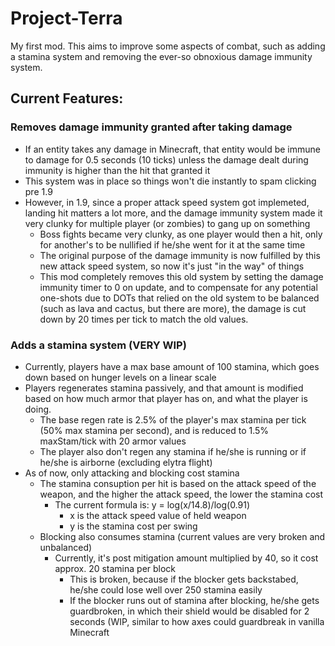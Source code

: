 # Project-Terra
My first mod. This aims to improve some aspects of combat, such as adding a stamina system and removing the ever-so obnoxious damage immunity system.

## Current Features:
### Removes damage immunity granted after taking damage
  - If an entity takes any damage in Minecraft, that entity would be immune to damage for 0.5 seconds (10 ticks) unless the damage dealt during immunity is higher than the hit that granted it
  - This system was in place so things won't die instantly to spam clicking pre 1.9
  - However, in 1.9, since a proper attack speed system got implemeted, landing hit matters a lot more, and the damage immunity system made it very clunky for multiple player (or zombies) to gang up on something
    - Boss fights became very clunky, as one player would then a hit, only for another's to be nullified if he/she went for it at the same time
    - The original purpose of the damage immunity is now fulfilled by this new attack speed system, so now it's just "in the way" of things
    - This mod completely removes this old system by setting the damage immunity timer to 0 on update, and to compensate for any potential one-shots due to DOTs that relied on the old system to be balanced (such as lava and cactus, but there are more), the damage is cut down by 20 times per tick to match the old values.

### Adds a stamina system (VERY WIP)
  - Currently, players have a max base amount of 100 stamina, which goes down based on hunger levels on a linear scale
  - Players regenerates stamina passively, and that amount is modified based on how much armor that player has on, and what the player is doing.
    - The base regen rate is 2.5% of the player's max stamina per tick (50% max stamina per second), and is reduced to 1.5% maxStam/tick with 20 armor values
    - The player also don't regen any stamina if he/she is running or if he/she is airborne (excluding elytra flight)
  - As of now, only attacking and blocking cost stamina
    - The stamina consuption per hit is based on the attack speed of the weapon, and the higher the attack speed, the lower the stamina cost
      - The current formula is: y = log(x/14.8)/log(0.91)
        - x is the attack speed value of held weapon
        - y is the stamina cost per swing
    - Blocking also consumes stamina (current values are very broken and unbalanced)
      - Currently, it's post mitigation amount multiplied by 40, so it cost approx. 20 stamina per block
        - This is broken, because if the blocker gets backstabed, he/she could lose well over 250 stamina easily
        - If the blocker runs out of stamina after blocking, he/she gets guardbroken, in which their shield would be disabled for 2 seconds (WIP, similar to how axes could guardbreak in vanilla Minecraft
